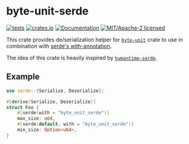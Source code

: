 # byte-unit-serde

[![tests](https://github.com/alekseysidorov/byte-unit-serde/actions/workflows/ci.yml/badge.svg)](https://github.com/alekseysidorov/byte-unit-serde/actions/workflows/ci.yml)
[![crates.io](https://img.shields.io/crates/v/byte-unit-serde.svg)](https://crates.io/crates/byte-unit-serde)
[![Documentation](https://docs.rs/byte-unit-serde/badge.svg)](https://docs.rs/byte-unit-serde)
[![MIT/Apache-2 licensed](https://img.shields.io/crates/l/byte-unit-serde)](./LICENSE)

<!-- ANCHOR: description -->

This crate provides de/serialization helper for [`byte-unit`] crate to use in combination with [serde's with-annotation]. 

The idea of this crate is heavily inspired by [`humantime-serde`].

## Example

```rust
use serde::{Serialize, Deserialize};

#[derive(Serialize, Deserialize)]
struct Foo {
    #[serde(with = "byte_unit_serde")]
    max_size: u64,
    #[serde(default, with = "byte_unit_serde")]
    min_size: Option<u64>,
}
```

[serde's with-annotation]: https://serde.rs/field-attrs.html#with
[`humantime-serde`]: https://github.com/jean-airoldie/humantime-serde

<!-- ANCHOR_END: description -->

[`byte-unit`]: https://github.com/magiclen/byte-unit
